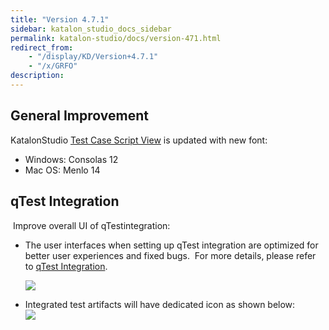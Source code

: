 ```yaml
---
title: "Version 4.7.1" 
sidebar: katalon_studio_docs_sidebar
permalink: katalon-studio/docs/version-471.html 
redirect_from:
    - "/display/KD/Version+4.7.1"
    - "/x/GRFO"
description: 
---
```

General Improvement
-------------------

KatalonStudio [Test Case Script View](/display/KD/Test+Case+Script+View) is updated with new font:

*   Windows: Consolas 12
*   Mac OS: Menlo 14

qTest Integration
-----------------

 Improve overall UI of qTestintegration:

*   The user interfaces when setting up qTest integration are optimized for better user experiences and fixed bugs.  For more details, please refer to [qTest Integration](/display/KD/qTest+Integration).  
      
    ![](../../images/katalon-studio/docs/version-471/image2017-8-1-183A263A14.png)  
      
    
*   Integrated test artifacts will have dedicated icon as shown below:  
    ![](../../images/katalon-studio/docs/version-471/image2017-8-4-173A63A56.png)